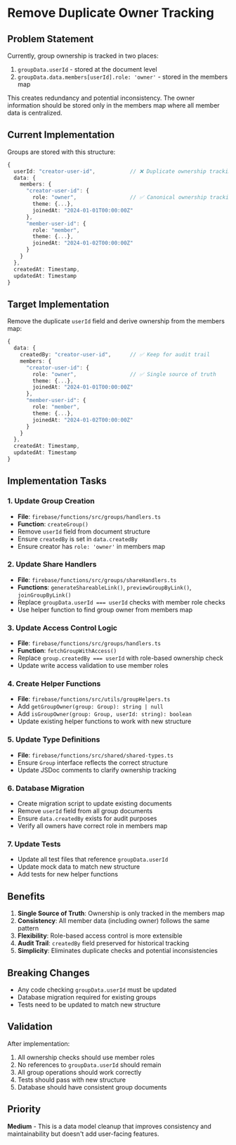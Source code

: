 # Remove Duplicate Owner Tracking

## Problem Statement

Currently, group ownership is tracked in two places:
1. `groupData.userId` - stored at the document level
2. `groupData.data.members[userId].role: 'owner'` - stored in the members map

This creates redundancy and potential inconsistency. The owner information should be stored only in the members map where all member data is centralized.

## Current Implementation

Groups are stored with this structure:
```typescript
{
  userId: "creator-user-id",           // ❌ Duplicate ownership tracking
  data: {
    members: {
      "creator-user-id": {
        role: "owner",                 // ✅ Canonical ownership tracking
        theme: {...},
        joinedAt: "2024-01-01T00:00:00Z"
      },
      "member-user-id": {
        role: "member",
        theme: {...},
        joinedAt: "2024-01-02T00:00:00Z"
      }
    }
  },
  createdAt: Timestamp,
  updatedAt: Timestamp
}
```

## Target Implementation

Remove the duplicate `userId` field and derive ownership from the members map:
```typescript
{
  data: {
    createdBy: "creator-user-id",      // ✅ Keep for audit trail
    members: {
      "creator-user-id": {
        role: "owner",                 // ✅ Single source of truth
        theme: {...},
        joinedAt: "2024-01-01T00:00:00Z"
      },
      "member-user-id": {
        role: "member",
        theme: {...},
        joinedAt: "2024-01-02T00:00:00Z"
      }
    }
  },
  createdAt: Timestamp,
  updatedAt: Timestamp
}
```

## Implementation Tasks

### 1. Update Group Creation
- **File**: `firebase/functions/src/groups/handlers.ts`
- **Function**: `createGroup()`
- Remove `userId` field from document structure
- Ensure `createdBy` is set in `data.createdBy`
- Ensure creator has `role: 'owner'` in members map

### 2. Update Share Handlers
- **File**: `firebase/functions/src/groups/shareHandlers.ts`
- **Functions**: `generateShareableLink()`, `previewGroupByLink()`, `joinGroupByLink()`
- Replace `groupData.userId === userId` checks with member role checks
- Use helper function to find group owner from members map

### 3. Update Access Control Logic
- **File**: `firebase/functions/src/groups/handlers.ts`
- **Function**: `fetchGroupWithAccess()`
- Replace `group.createdBy === userId` with role-based ownership check
- Update write access validation to use member roles

### 4. Create Helper Functions
- **File**: `firebase/functions/src/utils/groupHelpers.ts`
- Add `getGroupOwner(group: Group): string | null`
- Add `isGroupOwner(group: Group, userId: string): boolean`
- Update existing helper functions to work with new structure

### 5. Update Type Definitions
- **File**: `firebase/functions/src/shared/shared-types.ts`
- Ensure `Group` interface reflects the correct structure
- Update JSDoc comments to clarify ownership tracking

### 6. Database Migration
- Create migration script to update existing documents
- Remove `userId` field from all group documents
- Ensure `data.createdBy` exists for audit purposes
- Verify all owners have correct role in members map

### 7. Update Tests
- Update all test files that reference `groupData.userId`
- Update mock data to match new structure
- Add tests for new helper functions

## Benefits

1. **Single Source of Truth**: Ownership is only tracked in the members map
2. **Consistency**: All member data (including owner) follows the same pattern
3. **Flexibility**: Role-based access control is more extensible
4. **Audit Trail**: `createdBy` field preserved for historical tracking
5. **Simplicity**: Eliminates duplicate checks and potential inconsistencies

## Breaking Changes

- Any code checking `groupData.userId` must be updated
- Database migration required for existing groups
- Tests need to be updated to match new structure

## Validation

After implementation:
1. All ownership checks should use member roles
2. No references to `groupData.userId` should remain
3. All group operations should work correctly
4. Tests should pass with new structure
5. Database should have consistent group documents

## Priority

**Medium** - This is a data model cleanup that improves consistency and maintainability but doesn't add user-facing features.